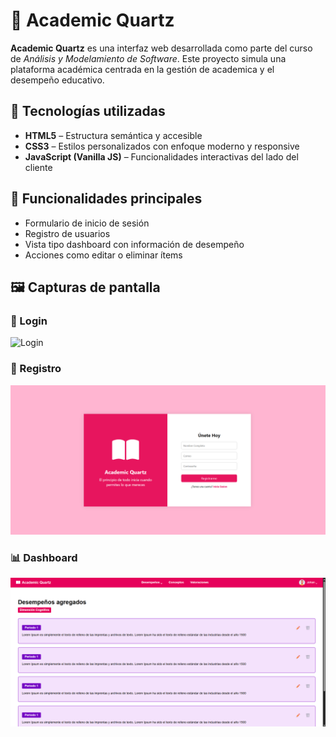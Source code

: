 # 📘 Academic Quartz

**Academic Quartz** es una interfaz web desarrollada como parte del curso de *Análisis y Modelamiento de Software*. Este proyecto simula una plataforma académica centrada en la gestión de academica y el desempeño educativo.

## 🚀 Tecnologías utilizadas

- **HTML5** – Estructura semántica y accesible  
- **CSS3** – Estilos personalizados con enfoque moderno y responsive  
- **JavaScript (Vanilla JS)** – Funcionalidades interactivas del lado del cliente

## 🎯 Funcionalidades principales

- Formulario de inicio de sesión  
- Registro de usuarios  
- Vista tipo dashboard con información de desempeño  
- Acciones como editar o eliminar ítems

## 🖼️ Capturas de pantalla

### 🔐 Login
![Login](./imagen%20codificación.png)

### 📝 Registro
![Registro](./imagen%20register.png)

### 📊 Dashboard
![Dashboard](./imagen%20Dashboard.png)
